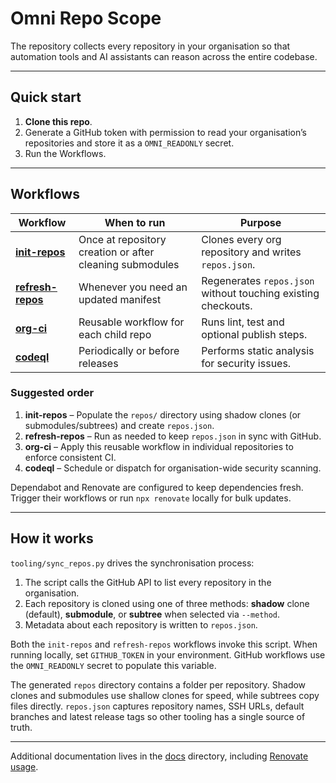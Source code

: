 # Omni Repo Scope

The repository collects every repository in your organisation so that automation tools and AI assistants can reason across the entire codebase.

---

## Quick start

1. **Clone this repo**.
2. Generate a GitHub token with permission to read your organisation’s repositories and store it as a `OMNI_READONLY` secret.
3. Run the Workflows.

---

## Workflows

| Workflow | When to run | Purpose |
|----------|-------------|---------|
| [**init-repos**](.github/workflows/init-repos.yml) | Once at repository creation or after cleaning submodules | Clones every org repository and writes `repos.json`. |
| [**refresh-repos**](.github/workflows/refresh-repos.yml) | Whenever you need an updated manifest | Regenerates `repos.json` without touching existing checkouts. |
| [**org-ci**](.github/workflows/org-ci.yml) | Reusable workflow for each child repo | Runs lint, test and optional publish steps. |
| [**codeql**](.github/workflows/codeql.yml) | Periodically or before releases | Performs static analysis for security issues. |

### Suggested order

1. **init-repos** – Populate the `repos/` directory using shadow clones (or submodules/subtrees) and create `repos.json`.
2. **refresh-repos** – Run as needed to keep `repos.json` in sync with GitHub.
3. **org-ci** – Apply this reusable workflow in individual repositories to enforce consistent CI.
4. **codeql** – Schedule or dispatch for organisation-wide security scanning.

Dependabot and Renovate are configured to keep dependencies fresh. Trigger their workflows or run `npx renovate` locally for bulk updates.

---

## How it works

`tooling/sync_repos.py` drives the synchronisation process:

1. The script calls the GitHub API to list every repository in the organisation.
2. Each repository is cloned using one of three methods: **shadow** clone (default), **submodule**, or **subtree** when selected via `--method`.
3. Metadata about each repository is written to `repos.json`.

Both the `init-repos` and `refresh-repos` workflows invoke this script. When running locally, set `GITHUB_TOKEN` in your environment. GitHub workflows use the `OMNI_READONLY` secret to populate this variable.

The generated `repos` directory contains a folder per repository. Shadow clones and submodules use shallow clones for speed, while subtrees copy files directly. `repos.json` captures repository names, SSH URLs, default branches and latest release tags so other tooling has a single source of truth.

---

Additional documentation lives in the [docs](docs/) directory, including [Renovate usage](docs/RENOVATE.md).
